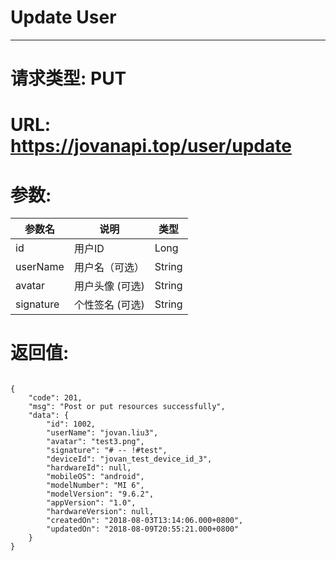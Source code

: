 # Update User
---
# 请求类型: PUT
# URL: https://jovanapi.top/user/update
# 参数:
参数名 | 说明                   | 类型
----- |----------------------- | ----
id | 用户ID   | Long
userName | 用户名（可选）  | String
avatar   | 用户头像 (可选)         | String
signature   | 个性签名 (可选)         | String
# 返回值:
<pre><code>
{
    "code": 201,
    "msg": "Post or put resources successfully",
    "data": {
        "id": 1002,
        "userName": "jovan.liu3",
        "avatar": "test3.png",
        "signature": "# -- !#test",
        "deviceId": "jovan_test_device_id_3",
        "hardwareId": null,
        "mobileOS": "android",
        "modelNumber": "MI 6",
        "modelVersion": "9.6.2",
        "appVersion": "1.0",
        "hardwareVersion": null,
        "createdOn": "2018-08-03T13:14:06.000+0800",
        "updatedOn": "2018-08-09T20:55:21.000+0800"
    }
}
</code></pre>
